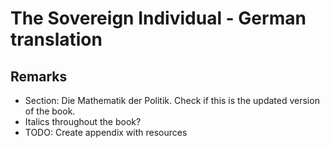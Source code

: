 # The Sovereign Individual - German translation

## Remarks

- Section: Die Mathematik der Politik. Check if this is the updated version of the book.
- Italics throughout the book?
- TODO: Create appendix with resources